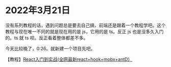 # 2022年3月21日

没有系列教程的话，遇到问题总是要去自己搞，前端还是跟着一个教程学吧。这个教程与现在唯一不同的就是现在用的是 js，它用的是 ts。反正 js 也是没多久入门的。ts 就 ts 呗。反正看着整体都差不多。

今天比较晚了，0:26。就新建一个项目先吧。

【教程】[React入门到实战(全网最新react+hook+mobx+antD）](https://www.bilibili.com/video/BV1Z44y1K7Fj?p=3)